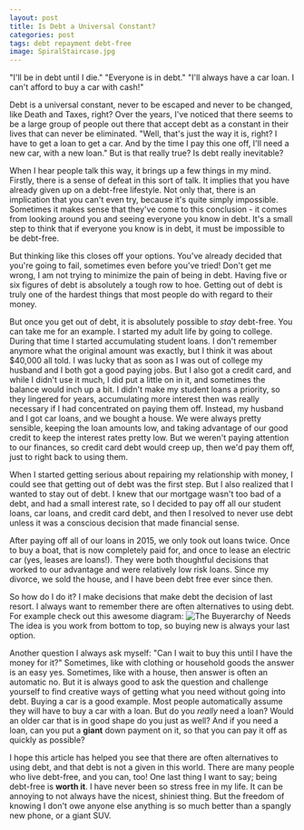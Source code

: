 ```yaml
---
layout: post
title: Is Debt a Universal Constant?
categories: post
tags: debt repayment debt-free
image: SpiralStaircase.jpg
---
```


"I'll be in debt until I die."
"Everyone is in debt."
"I'll always have a car loan. I can't afford to buy a car with cash!"

Debt is a universal constant, never to be escaped and never to be changed, like Death and Taxes, right? Over the years, I've noticed that there seems to be a large group of people out there that accept debt as a constant in their lives that can never be eliminated. "Well, that's just the way it is, right? I have to get a loan to get a car. And by the time I pay this one off, I'll need a new car, with a new loan." But is that really true? Is debt really inevitable?
 
<!--more-->

When I hear people talk this way, it brings up a few things in my mind. Firstly, there is a sense of defeat in this sort of talk. It implies that you have already given up on a debt-free lifestyle. Not only that, there is an implication that you can't even try, because it's quite simply impossible. Sometimes it makes sense that they've come to this conclusion - it comes from looking around you and seeing everyone you know in debt. It's a small step to think that if everyone you know is in debt, it must be impossible to be debt-free.

But thinking like this closes off your options. You've already decided that you're going to fail, sometimes even before you've tried! Don't get me wrong, I am not trying to minimize the pain of being in debt. Having five or six figures of debt is absolutely a tough row to hoe. Getting out of debt is truly one of the hardest things that most people do with regard to their money.

But once you get out of debt, it is absolutely possible to *stay* debt-free. You can take me for an example. I started my adult life by going to college. During that time I started accumulating student loans. I don't remember anymore what the original amount was exactly, but I think it was about $40,000 all told. I was lucky that as soon as I was out of college my husband and I both got a good paying jobs. But I also got a credit card, and while I didn't use it much, I did put a little on in it, and sometimes the balance would inch up a bit. I didn't make my student loans a priority, so they lingered for years, accumulating more interest then was really necessary if I had concentrated on paying them off. Instead, my husband and I got car loans, and we bought a house. We were always pretty sensible, keeping the loan amounts low, and taking advantage of our good credit to keep the interest rates pretty low. But we weren't paying attention to our finances, so credit card debt would creep up, then we'd pay them off, just to right back to using them.

When I started getting serious about repairing my relationship with money, I could see that getting out of debt was the first step. But I also realized that I wanted to stay out of debt. I knew that our mortgage wasn't too bad of a debt, and had a small interest rate, so I decided to pay off all our student loans, car loans, and credit card debt, and then I resolved to never use debt unless it was a conscious decision that made financial sense.

After paying off all of our loans in 2015, we only took out loans twice. Once to buy a boat, that is now completely paid for, and once to lease an electric car (yes, leases are loans!). They were both thoughtful decisions that worked to our advantage and were relatively low risk loans. Since my divorce, we sold the house, and I have been debt free ever since then.

So how do I do it? I make decisions that make debt the decision of last resort. I always want to remember there are often alternatives to using debt. For example check out this awesome diagram:
![The Buyerarchy of Needs](http://longliveirony.com/wp-content/uploads/2012/07/03SL2012BuyerarchyofNeeds.jpg)
The idea is you work from bottom to top, so buying new is always your last option.

Another question I always ask myself: "Can I wait to buy this until I have the money for it?" Sometimes, like with clothing or household goods the answer is an easy yes. Sometimes, like with a house, then answer is often an automatic no. But it is always good to ask the question and challenge yourself to find creative ways of getting what you need without going into debt. Buying a car is a good example. Most people automatically assume they will have to buy a car with a loan. But do you *really* need a loan? Would an older car that is in good shape do you just as well? And if you need a loan, can you put a **giant** down payment on it, so that you can pay it off as quickly as possible?

I hope this article has helped you see that there are often alternatives to using debt, and that debt is not a given in this world. There are many people who live debt-free, and you can, too! One last thing I want to say; being debt-free is **worth it**. I have never been so stress free in my life. It can be annoying to not always have the nicest, shiniest thing. But the freedom of knowing I don't owe anyone else anything is so much better than a spangly new phone, or a giant SUV.